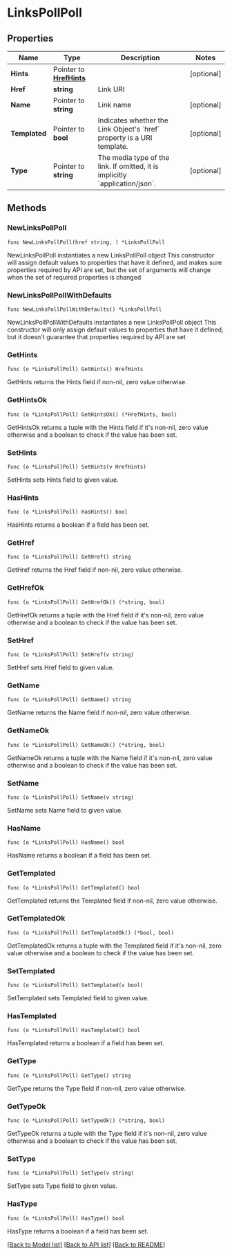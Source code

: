 # LinksPollPoll

## Properties

Name | Type | Description | Notes
------------ | ------------- | ------------- | -------------
**Hints** | Pointer to [**HrefHints**](HrefHints.md) |  | [optional] 
**Href** | **string** | Link URI | 
**Name** | Pointer to **string** | Link name | [optional] 
**Templated** | Pointer to **bool** | Indicates whether the Link Object&#39;s &#x60;href&#x60; property is a URI template. | [optional] 
**Type** | Pointer to **string** | The media type of the link. If omitted, it is implicitly &#x60;application/json&#x60;. | [optional] 

## Methods

### NewLinksPollPoll

`func NewLinksPollPoll(href string, ) *LinksPollPoll`

NewLinksPollPoll instantiates a new LinksPollPoll object
This constructor will assign default values to properties that have it defined,
and makes sure properties required by API are set, but the set of arguments
will change when the set of required properties is changed

### NewLinksPollPollWithDefaults

`func NewLinksPollPollWithDefaults() *LinksPollPoll`

NewLinksPollPollWithDefaults instantiates a new LinksPollPoll object
This constructor will only assign default values to properties that have it defined,
but it doesn't guarantee that properties required by API are set

### GetHints

`func (o *LinksPollPoll) GetHints() HrefHints`

GetHints returns the Hints field if non-nil, zero value otherwise.

### GetHintsOk

`func (o *LinksPollPoll) GetHintsOk() (*HrefHints, bool)`

GetHintsOk returns a tuple with the Hints field if it's non-nil, zero value otherwise
and a boolean to check if the value has been set.

### SetHints

`func (o *LinksPollPoll) SetHints(v HrefHints)`

SetHints sets Hints field to given value.

### HasHints

`func (o *LinksPollPoll) HasHints() bool`

HasHints returns a boolean if a field has been set.

### GetHref

`func (o *LinksPollPoll) GetHref() string`

GetHref returns the Href field if non-nil, zero value otherwise.

### GetHrefOk

`func (o *LinksPollPoll) GetHrefOk() (*string, bool)`

GetHrefOk returns a tuple with the Href field if it's non-nil, zero value otherwise
and a boolean to check if the value has been set.

### SetHref

`func (o *LinksPollPoll) SetHref(v string)`

SetHref sets Href field to given value.


### GetName

`func (o *LinksPollPoll) GetName() string`

GetName returns the Name field if non-nil, zero value otherwise.

### GetNameOk

`func (o *LinksPollPoll) GetNameOk() (*string, bool)`

GetNameOk returns a tuple with the Name field if it's non-nil, zero value otherwise
and a boolean to check if the value has been set.

### SetName

`func (o *LinksPollPoll) SetName(v string)`

SetName sets Name field to given value.

### HasName

`func (o *LinksPollPoll) HasName() bool`

HasName returns a boolean if a field has been set.

### GetTemplated

`func (o *LinksPollPoll) GetTemplated() bool`

GetTemplated returns the Templated field if non-nil, zero value otherwise.

### GetTemplatedOk

`func (o *LinksPollPoll) GetTemplatedOk() (*bool, bool)`

GetTemplatedOk returns a tuple with the Templated field if it's non-nil, zero value otherwise
and a boolean to check if the value has been set.

### SetTemplated

`func (o *LinksPollPoll) SetTemplated(v bool)`

SetTemplated sets Templated field to given value.

### HasTemplated

`func (o *LinksPollPoll) HasTemplated() bool`

HasTemplated returns a boolean if a field has been set.

### GetType

`func (o *LinksPollPoll) GetType() string`

GetType returns the Type field if non-nil, zero value otherwise.

### GetTypeOk

`func (o *LinksPollPoll) GetTypeOk() (*string, bool)`

GetTypeOk returns a tuple with the Type field if it's non-nil, zero value otherwise
and a boolean to check if the value has been set.

### SetType

`func (o *LinksPollPoll) SetType(v string)`

SetType sets Type field to given value.

### HasType

`func (o *LinksPollPoll) HasType() bool`

HasType returns a boolean if a field has been set.


[[Back to Model list]](../README.md#documentation-for-models) [[Back to API list]](../README.md#documentation-for-api-endpoints) [[Back to README]](../README.md)


